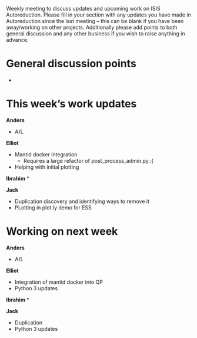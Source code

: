 Weekly meeting to discuss updates and upcoming work on ISIS Autoreduction.
Please fill in your section with any updates you have made in Autoreduction since the last meeting – this can be blank if you have been away/working on other projects. Additionally please add points to both general discussion and any other business if you wish to raise anything in advance. 

General discussion points
=========================
* 

This week’s work updates
========================

**Anders**
* A/L

**Elliot**
* Mantid docker integration
  * Requires a large refactor of post_process_admin.py :( 
* Helping with initial plotting


**Ibrahim**
* 

**Jack**
* Duplication discovery and identifying ways to remove it
* PLotting in plot.ly demo for ESS

Working on next week
====================

**Anders**
* A/L

**Elliot**
* Integration of mantid docker into QP 
* Python 3 updates

**Ibrahim**
* 

**Jack**
* Duplication
* Python 3 updates
